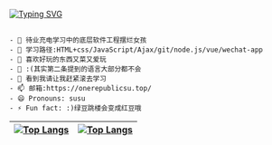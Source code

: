 


[![Typing SVG](https://readme-typing-svg.herokuapp.com/?lines=温柔仅供参考,一切请以生气时间为准ovo)](https://git.io/typing-svg)

```text

- 🔭 待业充电学习中的底层软件工程摆烂女孩
- 🌱 学习路径:HTML+css/JavaScript/Ajax/git/node.js/vue/wechat-app
- 👯 喜欢好玩的东西又菜又爱玩
- 🤔 :(其实第二条提到的语言大部分都不会
- 💬 看到我请让我赶紧滚去学习
- 📫 邮箱:https://onerepublicsu.top/
- 😄 Pronouns: susu
- ⚡ Fun fact: :)绿豆跳楼会变成红豆哦
```



[![Top Langs](https://github-readme-stats.vercel.app/api/top-langs/?username=OneRepublicSu&show_icons=true&count_private=true&theme=gotham)](https://github.com/OneRepublicSu/github-readme-stats) |  [![Top Langs](https://activity-graph.herokuapp.com/graph?username=OneRepublicSu&theme=xcode)](https://github.com/OneRepublicSu/github-readme-stats)
:-------------------------:|:-------------------------:

